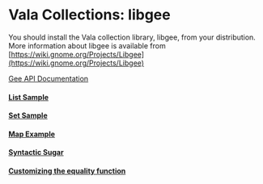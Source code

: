 # Vala Collections: libgee

You should install the Vala collection library, libgee, from your
distribution. More information about libgee is available from
[https://wiki.gnome.org/Projects/Libgee](https://wiki.gnome.org/Projects/Libgee)

[Gee API Documentation](https://valadoc.org/gee-0.8/index.htm)

#### [List Sample](gee-samples/01-list-sample)
#### [Set Sample](gee-samples/02-set-sample)
#### [Map Example](gee-samples/03-map-sample)
#### [Syntactic Sugar](gee-samples/04-syntactic-sugar)
#### [Customizing the equality function](gee-samples/05-custom-equality)
